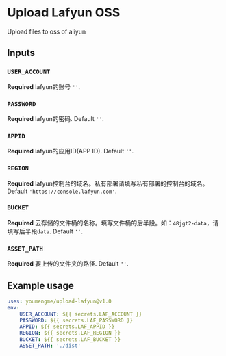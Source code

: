 # Upload Lafyun OSS

Upload files to oss of aliyun

## Inputs

### `USER_ACCOUNT`

**Required** lafyun的账号 `''`.

### `PASSWORD`

**Required** lafyun的密码. Default `''`.

### `APPID`

**Required** lafyun的应用ID(APP ID). Default `''`.

### `REGION`

**Required** lafyun控制台的域名。私有部署请填写私有部署的控制台的域名。 Default `'https://console.lafyun.com'`.

### `BUCKET`

**Required** 云存储的文件桶的名称。填写文件桶的后半段。如：`48jgt2-data`，请填写后半段`data`. Default `''`.

### `ASSET_PATH`

**Required** 要上传的文件夹的路径. Default `''`.

## Example usage

```yaml
uses: youmengme/upload-lafyun@v1.0
env:
    USER_ACCOUNT: ${{ secrets.LAF_ACCOUNT }}
    PASSWORD: ${{ secrets.LAF_PASSWORD }}
    APPID: ${{ secrets.LAF_APPID }}
    REGION: ${{ secrets.LAF_REGION }}
    BUCKET: ${{ secrets.LAF_BUCKET }}
    ASSET_PATH: './dist'
```